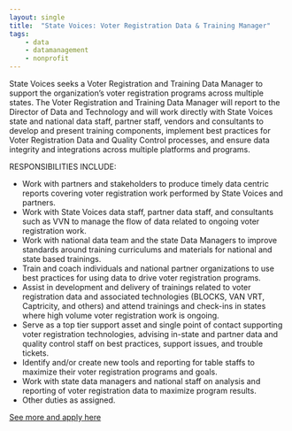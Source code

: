 ```yaml
---
layout: single
title:  "State Voices: Voter Registration Data & Training Manager"
tags: 
    - data
    - datamanagement
    - nonprofit
---
```


State Voices seeks a Voter Registration and Training Data Manager to support the organization’s  voter registration programs across multiple states. The Voter Registration and Training Data Manager will report to the Director of Data and Technology and will work directly with State Voices state and national data staff, partner staff, vendors and consultants to develop and present training components, implement best practices for Voter Registration Data and Quality Control processes, and ensure data integrity and integrations across multiple platforms and programs.

RESPONSIBILITIES INCLUDE:
* Work with partners and stakeholders to produce timely data centric reports covering voter registration work performed by State Voices and partners.
* Work with State Voices data staff, partner data staff, and consultants such as VVN to manage the flow  of data related to ongoing voter registration work.
* Work with national data team and the state Data Managers to improve standards around training curriculums and materials for national and state based trainings.
* Train and coach individuals and national partner organizations to use best practices for using data to drive voter registration programs.
* Assist in development and delivery of trainings related to voter registration data and associated technologies (BLOCKS, VAN VRT, Captricity, and others) and attend trainings and check-ins in states where high volume voter registration work is ongoing.
* Serve as a top tier support asset  and single point of contact supporting voter registration technologies, advising in-state and partner data and quality control staff on best practices,  support issues, and trouble tickets.
* Identify and/or create new tools and reporting for table staffs to maximize their voter registration programs and goals.
* Work with state data managers and national staff on analysis and reporting of voter registration data to maximize program results.
* Other duties as assigned.

[See more and apply here](https://statevoices.org/careers/voter-registration-data-and-training-manager/)
